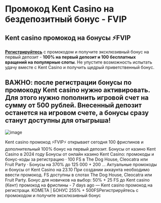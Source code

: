 # Промокод Kent Casino на бездепозитный бонус - FVIP

## Kent casino промокод на бонусы ⚡️FVIP

**[Регистрируйтесь](https://linksc.ru/kent_fvip)** с промокодом и получите эксклюзивный бонус на первый депозит - **100% на первый депозит и 100 бесплатных вращений на популярные слоты**. Не упустите возможность испытать удачу вместе с Kent Casino и получить щедрый приветственный бонус.

## ВАЖНО: после регистрации бонусы по промокоду Kent casino нужно активировать. Для этого нужно пополнить игровой счет на сумму от 500 рублей. Внесенный депозит останется на игровом счете, а бонусы сразу станут доступны для отыгрыша!


![image](https://github.com/user-attachments/assets/baf88025-824f-4ccc-bacb-120d57230e75)


Kent casino промокод ⚡️FVIP⚡️ открывает сегодня 100 фриспинов и дополнительный 100% бонус на первый депозит. Бонусы от казино Kent Casino в 2024 году Бонусы от онлайн казино Kent Casino: промокоды и бонус-коды за регистрацию · 100 FS в The Dog House, Cleocatra или Fruit Party · Бонусы на 370% до 125 000 + 200 ... Актуальные промокоды и бонусы от Kent Casino на 23.10 При создании аккаунта необходимо ввести промокод. FS доступны в слотах The Dog House, Cleocatra или Fruit Party. Бонус для новичков на выбор: 50% + 25 FS до Kent casino (Кент) промокод на фриспины - 7 days ago — Kent casino промокод на регистраци. KOMETA | БОНУС 255% + 500FSРегистрируйтесь с промокодом и получите эксклюзивный бонус
